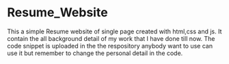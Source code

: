 # Resume_Website
This a simple Resume website of single page created with html,css and js. It contain the all background detail of my work that I have done till now. The code snippet is uploaded in the the respository anybody want to use can use it but remember to change the personal detail in the code.
